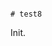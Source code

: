                                                                                                                                                                                                                                                                                                                                                                                                                                                                                                                                                       # test8

Init.
